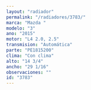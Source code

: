 ```yaml
---
layout: "radiador"
permalink: "/radiadores/3783/"
marca: "Mazda "
modelo: "3"
ano: "2015"
motor: "L4 2.0, 2.5"
transmision: "Automática"
parte: "PE1815200"
clima: "Con clima"
alto: "14 3/4"
ancho: "29 1/16"
observaciones: ""
id: "3783"
---
```


